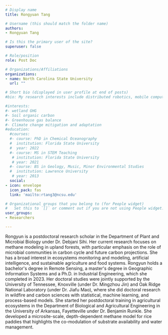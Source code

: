 ```yaml
---
# Display name
title: Rongyuan Tang

# Username (this should match the folder name)
authors:
- Rongyuan Tang

# Is this the primary user of the site?
superuser: false

# Role/position
role: Post Doc

# Organizations/Affiliations
organizations:
- name: North Carolina State University
  url: ""

# Short bio (displayed in user profile at end of posts)
#bio: My research interests include distributed robotics, mobile computing and programmable matter.

#interests:
#- wetland GHG
#- Soil organic carbon
#- Greenhouse gas balance
#- Climate change mitigation and adaptation
#education:
  #courses:
  #- course: PhD in Chemical Oceanography
  #  institution: Florida State University
  #  year: 2022
  #- course: MS in STEM Teaching 
   # institution: Florida State University
   # year: 2021
  #- course: BS in Geology, Music, Minor Environmental Studies
  #  institution: Lawrence University
   # year: 2013
  social:
- icon: envelope
  icon_pack: fas
  link: 'mailto:rtang3@ncsu.edu'

# Organizational groups that you belong to (for People widget)
#   Set this to `[]` or comment out if you are not using People widget.
user_groups:
- Researchers

---
```


Rongyun is a postdoctoral research scholar in the Department of Plant and Microbial Biology under Dr. Debjani Sihi. Her current research focuses on methane modeling in upland forests, with particular emphasis on the role of microbial communities in carbon cycle and future carbon projections. She has a broad interest in ecosystems monitoring and modeling, artificial intelligence, and sustainable agriculture and food systems. Rongyun holds a bachelor's degree in Remote Sensing, a master's degree in Geographic Information Systems and a Ph.D. in Industrial Engineering, which she completed in 2023. Her doctoral studies were jointly supported by the University of Tennessee, Knoxville (under Dr. Mingzhou Jin) and Oak Ridge National Laboratory (under Dr. Jiafu Mao), where she did doctoral research in wildfire and carbon sciences with statistical, machine learning, and process-based models. She started her postdoctoral training in agricultural ecosystems in the Department of Biological and Agricultural Engineering in the University of Arkansas, Fayetteville under Dr. Benjamin Runkle. She developed a microsite-scale, depth-dependent methane model for rice paddies that highlights the co-modulation of substrate availability and water management. 
